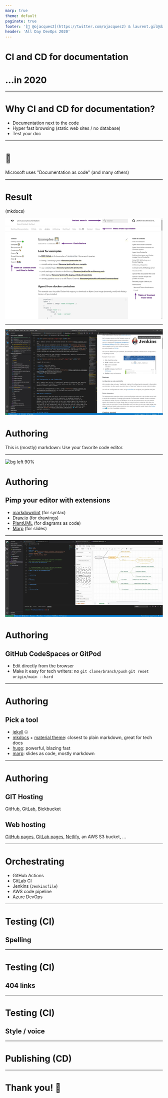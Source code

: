 ```yaml
---
marp: true
theme: default
paginate: true
footer: '[🐤 @ojacques2](https://twitter.com/ojacques2) & laurent.gil@dxc.com'
header: 'All Day DevOps 2020'
---
```


<style>
header {
  position: absolute;
  left: 100px;
}
footer {
  position: absolute;
  left: 900px;
  height: 35px;
}
</style>

<!--backgroundImage: url('https://github.com/angegar/addo-daac/raw/main/slides/title.jpg')-->
# CI and CD for documentation
# ...in 2020

---
<!--backgroundImage: url('https://github.com/angegar/addo-daac/raw/main/slides/simple.jpg')-->
# Why CI and CD for documentation?

* Documentation next to the code
* Hyper fast browsing (static web sites / no database)
* Test your doc

---

# 🤯
Microsoft uses "Documentation as code" (and many others)

---

# Result
(mkdocs)

![bg center 60%](https://github.com/angegar/addo-daac/raw/main/slides/doc-site.jpg)

---
![bg right 90%](https://github.com/angegar/addo-daac/raw/main/slides/vscode.jpg)
# Authoring

This is (mostly) markdown:
Use your favorite code editor.

---

![bg left 90%](https://github.com/hediet/vscode-drawio/raw/master/docs/drawio-png.gif)
# Authoring

## Pimp your editor with extensions

* [markdownlint](https://marketplace.visualstudio.com/items?itemName=DavidAnson.vscode-markdownlint) (for syntax)
* [Draw.io](https://marketplace.visualstudio.com/items?itemName=hediet.vscode-drawio) (for drawings)
* [PlantUML](https://github.com/qjebbs/vscode-plantuml) (for diagrams as code)
* [Marp](https://marketplace.visualstudio.com/items?itemName=marp-team.marp-vscode) (for slides)

---
![bg right 90%](https://github.com/angegar/addo-daac/raw/main/slides/codespaces.jpg)

# Authoring

## GitHub CodeSpaces or GitPod

* Edit directly from the browser
* Make it easy for tech writers:
  no `git clone/branch/push`
  `git reset origin/main --hard`

---
# Authoring

## Pick a tool

* [jekyll](https://jekyllrb.com/) 🤐
* [mkdocs](https://www.mkdocs.org/) + [material theme](https://squidfunk.github.io/mkdocs-material/): closest to plain markdown, great for tech docs
* [hugo](https://gohugo.io/): powerful, blazing fast
* [marp](https://marp.app/): slides as code, mostly markdown

---
# Authoring

## GIT Hosting
GitHub, GitLab, Bickbucket

## Web hosting
[GitHub pages](https://pages.github.com/), [GitLab pages](https://docs.gitlab.com/ee/user/project/pages/), [Netlify](https://www.netlify.com/), an AWS S3 bucket, ...

---
# Orchestrating

* GitHub Actions
* GitLab CI
* Jenkins (`Jenkinsfile`)
* AWS code pipeline
* Azure DevOps

---
# Testing (CI)

## Spelling

---
# Testing (CI)

## 404 links

---
# Testing (CI)

## Style / voice

---
# Publishing (CD)

---

# Thank you! 🙏
